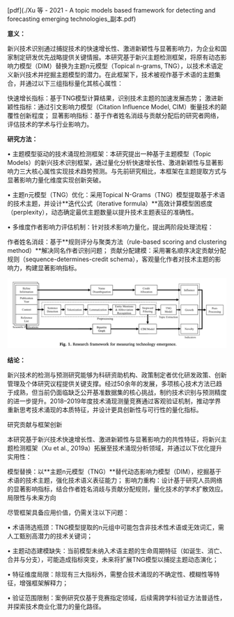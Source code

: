 

[pdf](./Xu 等 - 2021 - A topic models based framework for detecting and forecasting emerging technologies_副本.pdf)  

**意义：**  

新兴技术识别通过捕捉技术的快速增长性、激进新颖性与显著影响力，为企业和国家制定研发优先战略提供关键情报。本研究基于新兴主题检测框架，将原有动态影响力模型（DIM）替换为主题n元模型（Topical n-grams, TNG），以技术术语定义新兴技术并挖掘主题模型的潜力。在此框架下，技术被视作基于术语的主题集合，并通过以下三组指标量化其核心属性：

快速增长指标：基于TNG模型计算结果，识别技术主题的加速发展态势；
激进新颖性指标：通过引文影响力模型（Citation Influence Model, CIM）衡量技术的颠覆性创新程度；
显著影响指标：基于作者姓名消歧与贡献分配后的研究者网络，评估技术的学术与行业影响力。






**研究方法：**

• 主题模型驱动的技术涌现检测框架：本研究提出一种基于主题模型（Topic Models）的新兴技术识别框架，通过量化分析快速增长性、激进新颖性与显著影响力三大核心属性实现技术趋势预测。与先前研究相比，本框架在主题提取方式与显著影响力量化维度实现创新突破。

• 主题n元模型（TNG）优化：采用Topical N-Grams（TNG）模型提取基于术语的技术主题，并设计**迭代公式（iterative formula）**高效计算模型困惑度（perplexity），动态确定最优主题数量以提升技术主题表征的准确性。

• 多维度作者影响力评估机制：针对技术影响力量化，提出两阶段处理流程：

作者姓名消歧：基于**规则评分与聚类方法（rule-based scoring and clustering method）**解决同名作者识别问题；
贡献分配建模：采用署名顺序决定贡献分配规则（sequence-determines-credit schema），客观量化作者对技术主题的影响力，构建显著影响指标。



![截屏2025-03-22 15.04.06.png](%E6%88%AA%E5%B1%8F2025-03-22%2015.04.06.png)


**结论：** 

新兴技术的检测与预测研究能够为科研资助机构、政策制定者优化研发政策、创新管理及个体研究议程提供关键支撑。经过50余年的发展，多项核心技术方法已趋于成熟，但当前仍面临缺乏公开基准数据集的核心挑战，制约技术识别与预测精度的进一步提升。2018–2019年度技术涌现测量竞赛通过客观验证机制，推动学界重新思考技术涌现的本质特征，并设计更具创新性与可行性的量化指标。

研究贡献与框架创新

本研究基于新兴技术快速增长性、激进新颖性与显著影响力的共性特征，将新兴主题检测框架（Xu et al., 2019a）拓展至技术涌现分析领域，并通过以下优化提升实用性：

模型替换：以**主题n元模型（TNG）**替代动态影响力模型（DIM），挖掘基于术语的技术主题，强化技术语义表征能力；
影响力重构：设计基于研究人员网络的显著影响指标，结合作者姓名消歧与贡献分配规则，量化技术的学术扩散效应。
局限性与未来方向

尽管框架具备应用价值，仍需关注以下问题：

• 术语筛选瓶颈：TNG模型提取的n元组中可能包含非技术性术语或无效词汇，需人工甄别高潜力的技术关键词；

• 主题动态建模缺失：当前模型未纳入术语主题的生命周期特征（如诞生、消亡、合并与分支），可能造成指标突变，未来将扩展TNG模型以捕捉主题动态演化；

• 特征维度局限：除现有三大指标外，需整合技术涌现的不确定性、模糊性等特征，增强框架解释力；

• 验证范围限制：案例研究仅基于竞赛指定领域，后续需跨学科验证方法普适性，并探索技术商业化潜力的量化路径。